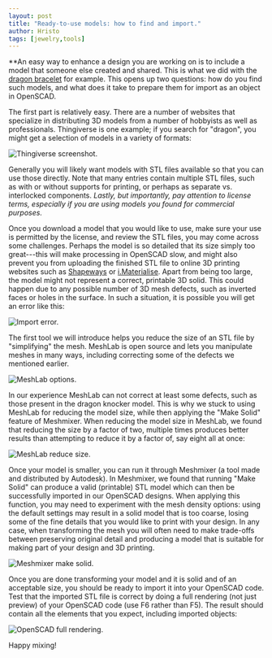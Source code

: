 ```yaml
---
layout: post
title: "Ready-to-use models: how to find and import."
author: Hristo
tags: [jewelry,tools]
---
```


**An easy way to enhance a design you are working on is to include a model that someone else created and shared. This is what we did with the [dragon bracelet](/2019/09/22/dragon-import.html) for example. This opens up two questions: how do you find such models, and what does it take to prepare them for import as an object in OpenSCAD.

The first part is relatively easy. There are a number of websites that specialize in distributing 3D models from a number of hobbyists as well as professionals. Thingiverse is one example; if you search for "dragon", you might get a selection of models in a variety of formats:

![Thingiverse screenshot.](/images_posts/ready_thingiverse.png)

Generally you will likely want models with STL files available so that you can use those directly. Note that many entries contain multiple STL files, such as with or without supports for printing, or perhaps as separate vs. interlocked components. _Lastly, but importantly, pay attention to license terms, especially if you are using models you found for commercial purposes._

Once you download a model that you would like to use, make sure your use is permitted by the license, and review the STL files, you may come across some challenges. Perhaps the model is so detailed that its size simply too great---this will make processing in OpenSCAD slow, and might also prevent you from uploading the finished STL file to online 3D printing websites such as [Shapeways](https://shapeways.com) or [i.Materialise](https://i.materialise.com/). Apart from being too large, the model might not represent a correct, printable 3D solid. This could happen due to any possible number of 3D mesh defects, such as inverted faces or holes in the surface. In such a situation, it is possible you will get an error like this:

![Import error.](/images_posts/ready_error.png)

The first tool we will introduce helps you reduce the size of an STL file by "simplifying" the mesh. MeshLab is open source and lets you manipulate meshes in many ways, including correcting some of the defects we mentioned earlier.

![MeshLab options.](/images_posts/ready_meshlab_options.png)

In our experience MeshLab can not correct at least some defects, such as those present in the dragon knocker model. This is why we stuck to using MeshLab for reducing the model size, while then applying the "Make Solid" feature of Meshmixer. When reducing the model size in MeshLab, we found that reducing the size by a factor of two, multiple times produces better results than attempting to reduce it by a factor of, say eight all at once:

![MeshLab reduce size.](/images_posts/ready_meshlab_size.png)

Once your model is smaller, you can run it through Meshmixer (a tool made and distributed by Autodesk). In Meshmixer, we found that running "Make Solid" can produce a valid (printable) STL model which can then be successfully imported in our OpenSCAD designs. When applying this function, you may need to experiment with the mesh density options: using the default settings may result in a solid model that is too coarse, losing some of the fine details that you would like to print with your design. In any case, when transforming the mesh you will often need to make trade-offs between preserving original detail and producing a model that is suitable for making part of your design and 3D printing.

![Meshmixer make solid.](/images_posts/ready_meshmixer.png)

Once you are done transforming your model and it is solid and of an acceptable size, you should be ready to import it into your OpenSCAD code. Test that the imported STL file is correct by doing a full rendering (not just preview) of your OpenSCAD code (use F6 rather than F5). The result should contain all the elements that you expect, including imported objects:

![OpenSCAD full rendering.](/images_posts/ready_full.png)

Happy mixing!
